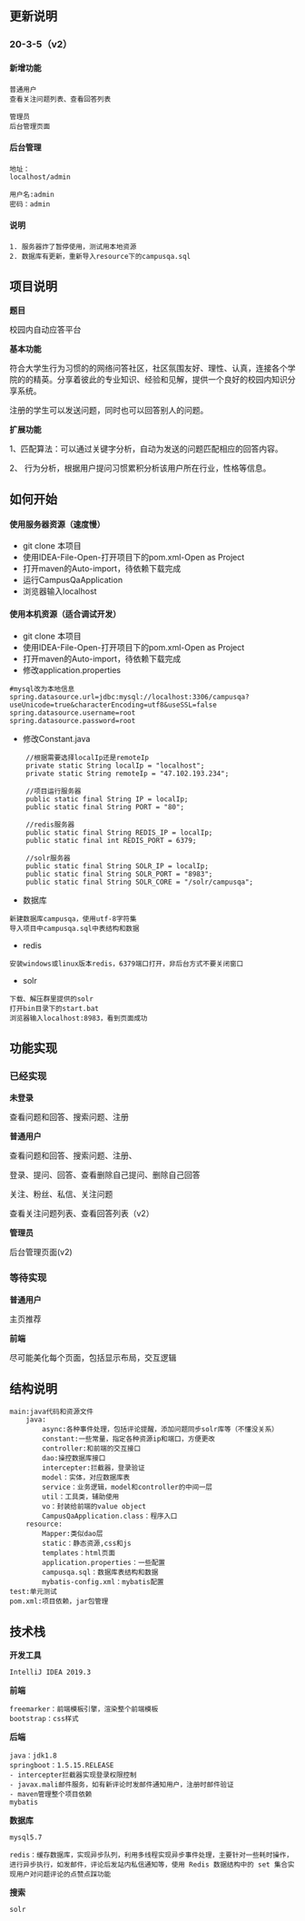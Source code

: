 

















## 更新说明

### 20-3-5（v2）

#### 新增功能

```
普通用户
查看关注问题列表、查看回答列表

管理员
后台管理页面
```

#### 后台管理

```
地址：
localhost/admin

用户名:admin
密码：admin
```

#### 说明

```
1. 服务器炸了暂停使用，测试用本地资源
2. 数据库有更新，重新导入resource下的campusqa.sql
```



## 项目说明

**题目**

校园内自动应答平台

**基本功能**

符合大学生行为习惯的的网络问答社区，社区氛围友好、理性、认真，连接各个学院的的精英。分享着彼此的专业知识、经验和见解，提供一个良好的校园内知识分享系统。

注册的学生可以发送问题，同时也可以回答别人的问题。

**扩展功能**

1、匹配算法：可以通过关键字分析，自动为发送的问题匹配相应的回答内容。

2、 行为分析，根据用户提问习惯累积分析该用户所在行业，性格等信息。

## 如何开始

#### 使用服务器资源（速度慢）

- git clone 本项目
- 使用IDEA-File-Open-打开项目下的pom.xml-Open as Project
- 打开maven的Auto-import，待依赖下载完成
- 运行CampusQaApplication
- 浏览器输入localhost

#### 使用本机资源（适合调试开发）

- git clone 本项目
- 使用IDEA-File-Open-打开项目下的pom.xml-Open as Project
- 打开maven的Auto-import，待依赖下载完成
- 修改application.properties

```
#mysql改为本地信息
spring.datasource.url=jdbc:mysql://localhost:3306/campusqa?useUnicode=true&characterEncoding=utf8&useSSL=false
spring.datasource.username=root
spring.datasource.password=root
```

- 修改Constant.java

```
    //根据需要选择localIp还是remoteIp
    private static String localIp = "localhost";
    private static String remoteIp = "47.102.193.234";

    //项目运行服务器
    public static final String IP = localIp;
    public static final String PORT = "80";

    //redis服务器
    public static final String REDIS_IP = localIp;
    public static final int REDIS_PORT = 6379;

    //solr服务器
    public static final String SOLR_IP = localIp;
    public static final String SOLR_PORT = "8983";
    public static final String SOLR_CORE = "/solr/campusqa";
```

- 数据库

```
新建数据库campusqa，使用utf-8字符集
导入项目中campusqa.sql中表结构和数据
```

- redis

```
安装windows或linux版本redis，6379端口打开，非后台方式不要关闭窗口
```

- solr

```
下载、解压群里提供的solr
打开bin目录下的start.bat
浏览器输入localhost:8983，看到页面成功
```

## 功能实现

### **已经实现**

**未登录**

查看问题和回答、搜索问题、注册

**普通用户**

查看问题和回答、搜索问题、注册、

登录、提问、回答、查看删除自己提问、删除自己回答

关注、粉丝、私信、关注问题

查看关注问题列表、查看回答列表（v2）

**管理员**

后台管理页面(v2)

### **等待实现**

**普通用户**

主页推荐

**前端**

尽可能美化每个页面，包括显示布局，交互逻辑

## 结构说明

```
main:java代码和资源文件
	java:
		async:各种事件处理，包括评论提醒，添加问题同步solr库等（不懂没关系）
		constant:一些常量，指定各种资源ip和端口，方便更改
		controller:和前端的交互接口
		dao:操控数据库接口
		intercepter:拦截器，登录验证
		model：实体，对应数据库表
		service：业务逻辑，model和controller的中间一层
		util：工具类，辅助使用
		vo：封装给前端的value object
		CampusQaApplication.class：程序入口
	resource:
		Mapper:类似dao层
		static：静态资源,css和js
		templates：html页面
		application.properties：一些配置
		campusqa.sql：数据库表结构和数据
		mybatis-config.xml：mybatis配置
test:单元测试
pom.xml:项目依赖，jar包管理
```



## **技术栈**

**开发工具**

```
IntelliJ IDEA 2019.3
```

**前端**

```
freemarker：前端模板引擎，渲染整个前端模板
bootstrap：css样式
```

**后端**

```
java：jdk1.8
springboot：1.5.15.RELEASE
- intercepter拦截器实现登录权限控制
- javax.mali邮件服务，如有新评论时发邮件通知用户，注册时邮件验证
- maven管理整个项目依赖
mybatis
```

**数据库**

```
mysql5.7

redis：缓存数据库，实现异步队列，利用多线程实现异步事件处理，主要针对一些耗时操作，进行异步执行，如发邮件，评论后发站内私信通知等，使用 Redis 数据结构中的 set 集合实现用户对问题评论的点赞点踩功能
```

**搜索**

```
solr
```









